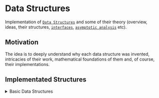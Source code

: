 # Data Structures
Implementation of [`Data Structures`](https://en.wikipedia.org/wiki/Data_structure) and some of their theory (overview, ideas, their structures, [`interfaces`](https://en.wikipedia.org/wiki/Interface_(computing)), [`asymptotic analysis`](https://en.wikipedia.org/wiki/Asymptotic_analysis#:~:text=In%20mathematical%20analysis%2C%20asymptotic%20analysis,as%20n%20becomes%20very%20large.) etc).

## Motivation
The idea is to deeply understand why each data structure was invented, intricacies of their work, mathematical foundations of them and, of course, their implementations.

## Implementated Structures
<details>
  <summary>Basic Data Structures</summary>

  1. [`Stack`](https://en.wikipedia.org/wiki/Stack_(abstract_data_type))
  2. [`Vector`](https://en.wikipedia.org/wiki/Dynamic_array)
  3. [`Queue`](https://en.wikipedia.org/wiki/Queue_(abstract_data_type))
</details>

